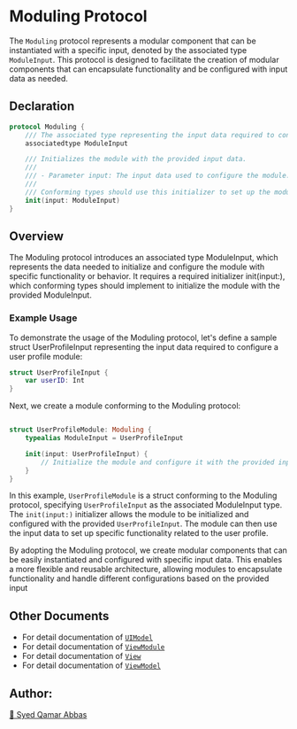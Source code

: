 # Moduling Protocol

The `Moduling` protocol represents a modular component that can be instantiated with a specific input, denoted by the associated type `ModuleInput`. This protocol is designed to facilitate the creation of modular components that can encapsulate functionality and be configured with input data as needed.

## Declaration

```swift
protocol Moduling {
    /// The associated type representing the input data required to configure the module.
    associatedtype ModuleInput

    /// Initializes the module with the provided input data.
    ///
    /// - Parameter input: The input data used to configure the module.
    ///
    /// Conforming types should use this initializer to set up the module based on the provided `input`.
    init(input: ModuleInput)
}
```

## Overview

The Moduling protocol introduces an associated type ModuleInput, which represents the data needed to initialize and configure the module with specific functionality or behavior. It requires a required initializer init(input:), which conforming types should implement to initialize the module with the provided ModuleInput.

### Example Usage

To demonstrate the usage of the Moduling protocol, let's define a sample struct UserProfileInput representing the input data required to configure a user profile module:

``` swift
struct UserProfileInput {
    var userID: Int
}
```
Next, we create a module conforming to the Moduling protocol:

``` swift

struct UserProfileModule: Moduling {
    typealias ModuleInput = UserProfileInput

    init(input: UserProfileInput) {
        // Initialize the module and configure it with the provided input
    }
}
```
In this example, `UserProfileModule` is a struct conforming to the Moduling protocol, specifying `UserProfileInput` as the associated ModuleInput type. The `init(input:)` initializer allows the module to be initialized and configured with the provided `UserProfileInput`. The module can then use the input data to set up specific functionality related to the user profile.

By adopting the Moduling protocol, we create modular components that can be easily instantiated and configured with specific input data. This enables a more flexible and reusable architecture, allowing modules to encapsulate functionality and handle different configurations based on the provided input


## Other Documents

- For detail documentation of [`UIModel`](UIModel.md)
- For detail documentation of [`ViewModule`](ViewModule.md)
- For detail documentation of [`View`](View.md)
- For detail documentation of [`ViewModel`](ViewModel.md)

## Author:
[🔗 Syed Qamar Abbas](https://www.linkedin.com/in/syed-qamar-abbas-2b23b794/)

